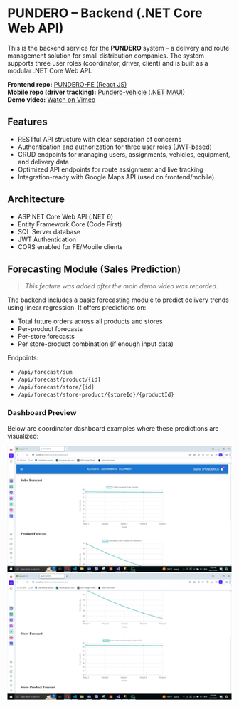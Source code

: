 # PUNDERO – Backend (.NET Core Web API)

This is the backend service for the **PUNDERO** system – a delivery and route management solution for small distribution companies. The system supports three user roles (coordinator, driver, client) and is built as a modular .NET Core Web API.

**Frontend repo:** [PUNDERO-FE (React JS)](https://github.com/azradaut/PUNDERO-FE)  
**Mobile repo (driver tracking):** [Pundero-vehicle (.NET MAUI)](https://github.com/azradaut/Pundero-vehicle)  
**Demo video:** [Watch on Vimeo](https://vimeo.com/1105660593)

## Features

- RESTful API structure with clear separation of concerns
- Authentication and authorization for three user roles (JWT-based)
- CRUD endpoints for managing users, assignments, vehicles, equipment, and delivery data
- Optimized API endpoints for route assignment and live tracking
- Integration-ready with Google Maps API (used on frontend/mobile)

## Architecture

- ASP.NET Core Web API (.NET 6)
- Entity Framework Core (Code First)
- SQL Server database
- JWT Authentication
- CORS enabled for FE/Mobile clients

## Forecasting Module (Sales Prediction)

>  *This feature was added after the main demo video was recorded.*

The backend includes a basic forecasting module to predict delivery trends using linear regression. It offers predictions on:

- Total future orders across all products and stores
- Per-product forecasts
- Per-store forecasts
- Per store-product combination (if enough input data)

Endpoints:
- `/api/forecast/sum`
- `/api/forecast/product/{id}`
- `/api/forecast/store/{id}`
- `/api/forecast/store-product/{storeId}/{productId}`

### Dashboard Preview

Below are coordinator dashboard examples where these predictions are visualized:

![Line chart showing forecast by product](fc1.jpg)
![Line chart showing forecast by product](fc2.jpg)







